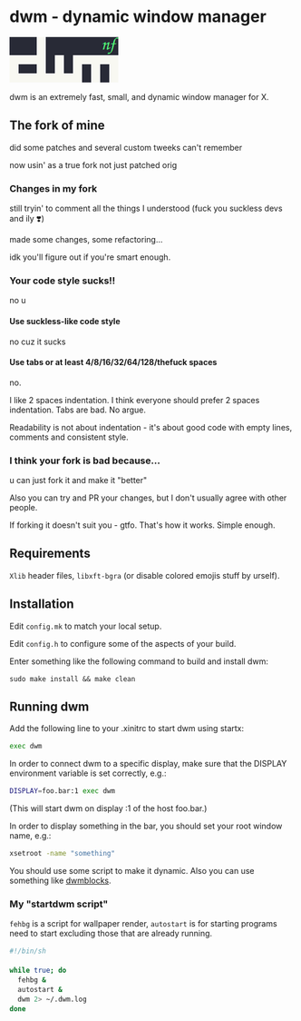 # dwm - dynamic window manager

![dwm logo](dwm.png)

dwm is an extremely fast, small, and dynamic window manager for X.

## The fork of mine

did some patches and several custom tweeks can't remember

now usin' as a true fork not just patched orig

### Changes in my fork

still tryin' to comment all the things I understood
(fuck you suckless devs and ily ❣️)

made some changes, some refactoring...

idk you'll figure out if you're smart enough.

### Your code style sucks!!

no u

#### Use suckless-like code style

no cuz it sucks

#### Use tabs or at least 4/8/16/32/64/128/thefuck spaces

no.

I like 2 spaces indentation. I think everyone should prefer 2 spaces indentation.
Tabs are bad. No argue.

Readability is not about indentation - it's about good code with empty lines,
comments and consistent style.

### I think your fork is bad because...

u can just fork it and make it "better"

Also you can try and PR your changes, but I don't usually agree with other
people.

If forking it doesn't suit you - gtfo. That's how it works. Simple enough.

## Requirements

`Xlib` header files, `libxft-bgra` (or disable colored emojis stuff by urself).

## Installation

Edit `config.mk` to match your local setup.

Edit `config.h` to configure some of the aspects of your build.

Enter something like the following command to build and install dwm:

    sudo make install && make clean

## Running dwm

Add the following line to your .xinitrc to start dwm using startx:

```sh
exec dwm
```

In order to connect dwm to a specific display, make sure that
the DISPLAY environment variable is set correctly, e.g.:

```sh
DISPLAY=foo.bar:1 exec dwm
```

(This will start dwm on display :1 of the host foo.bar.)

In order to display something in the bar, you should set your root window
name, e.g.:

```sh
xsetroot -name "something"
```

You should use some script to make it dynamic. Also you can use something like
[dwmblocks](https://github.com/torrinfail/dwmblocks).

### My "startdwm script"

`fehbg` is a script for wallpaper render, `autostart` is for starting programs
need to start excluding those that are already running.

```sh
#!/bin/sh

while true; do
  fehbg &
  autostart &
  dwm 2> ~/.dwm.log
done
```
